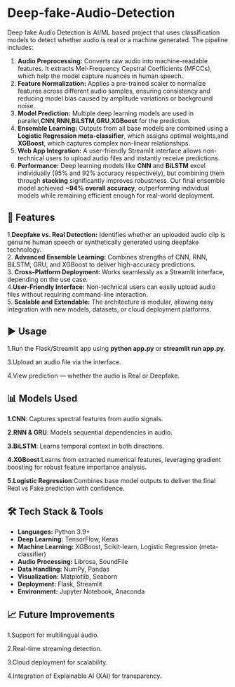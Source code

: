 # Deep-fake-Audio-Detection
Deep fake Audio Detection is  AI/ML based project that uses classification models to detect whether audio is real or a machine generated.
The pipeline includes:
1. **Audio Preprocessing:** Converts raw audio into machine-readable features. It extracts Mel-Frequency Cepstral Coefficients (MFCCs), which help the model capture nuances in human speech.
2. **Feature Normalization:** Applies a pre-trained scaler to normalize features across different audio samples, ensuring consistency and reducing model bias caused by amplitude variations or background noise.  
3. **Model Prediction:** Multiple deep learning models are used in parallel,**CNN**,**RNN**,**BiLSTM**,**GRU**,**XGBoost** for the prediction.
  4. **Ensemble Learning:** Outputs from all base models are combined using a **Logistic Regression meta-classifier**, which assigns optimal weights,and **XGBoost**, which captures complex non-linear relationships.
  5. **Web App Integration:** A user-friendly Streamlit interface allows non-technical users to upload audio files and instantly receive predictions. 
  6. **Performance:** Deep learning models like **CNN** and **BiLSTM** excel individually (95% and 92% accuracy respectively), but combining them through **stacking** significantly improves robustness. Our final ensemble model achieved **~94% overall accuracy**, outperforming individual models while remaining efficient enough for real-world deployment.

## 🚀 Features
1.**Deepfake vs. Real Detection:** Identifies whether an uploaded audio clip is genuine human speech or synthetically generated using deepfake technology.  
2. **Advanced Ensemble Learning:** Combines strengths of CNN, RNN, BiLSTM, GRU, and XGBoost to deliver high-accuracy predictions.  
3. **Cross-Platform Deployment:** Works seamlessly as a Streamlit interface, depending on the use case.  
4.**User-Friendly Interface:** Non-technical users can easily upload audio files without requiring command-line interaction.  
5. **Scalable and Extendable:** The architecture is modular, allowing easy integration with new models, datasets, or cloud deployment platforms.  

## ▶️ Usage
1.Run the Flask/Streamlit app using **python app.py** or **streamlit run app.py**.

3.Upload an audio file via the interface.

4.View prediction — whether the audio is Real or Deepfake.

## 📊 Models Used
**1.CNN**: Captures spectral features from audio signals.

**2.RNN & GRU**: Models sequential dependencies in audio.

**3.BiLSTM**: Learns temporal context in both directions.

**4.XGBoost**:Learns from extracted numerical features, leveraging gradient boosting for robust feature importance analysis.

**5.Logistic Regression**:Combines base model outputs to deliver the final Real vs Fake prediction with confidence.

## 🛠 Tech Stack & Tools
- **Languages:** Python 3.9+  
- **Deep Learning:** TensorFlow, Keras  
- **Machine Learning:** XGBoost, Scikit-learn, Logistic Regression (meta-classifier)  
- **Audio Processing:** Librosa, SoundFile  
- **Data Handling:** NumPy, Pandas  
- **Visualization:** Matplotlib, Seaborn  
- **Deployment:** Flask, Streamlit  
- **Environment:** Jupyter Notebook, Anaconda

## 📈 Future Improvements
1.Support for multilingual audio.

2.Real-time streaming detection.

3.Cloud deployment for scalability.

4.Integration of Explainable AI (XAI) for transparency.

